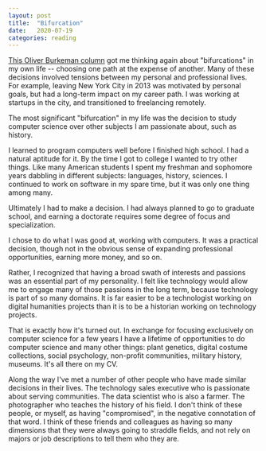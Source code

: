 ```yaml
---
layout: post
title:  "Bifurcation"
date:   2020-07-19
categories: reading
---
```


[This Oliver Burkeman column](https://www.theguardian.com/lifeandstyle/2019/may/17/compromise-settling-for-imperfect-partner-oliver-burkeman) got me thinking again about "bifurcations" in my own life -- choosing one path at the expense of another. Many of these decisions involved tensions between my personal and professional lives. For example, leaving New York City in 2013 was motivated by personal goals, but had a long-term impact on my career path. I was working at startups in the city, and transitioned to freelancing remotely.

The most significant "bifurcation" in my life was the decision to study computer science over other subjects I am passionate about, such as history.

I learned to program computers well before I finished high school. I had a natural aptitude for it. By the time I got to college I wanted to try other things. Like many American students I spent my freshman and sophomore years dabbling in different subjects: languages, history, sciences. I continued to work on software in my spare time, but it was only one thing among many.

Ultimately I had to make a decision. I had always planned to go to graduate school, and earning a doctorate requires some degree of focus and specialization.

I chose to do what I was good at, working with computers. It was a practical decision, though not in the obvious sense of expanding professional opportunities, earning more money, and so on.

Rather, I recognized that having a broad swath of interests and passions was an essential part of my personality. I felt like technology would allow me to engage many of those passions in the long term, because technology is part of so many domains. It is far easier to be a technologist working on digital humanities projects than it is to be a historian working on technology projects.

That is exactly how it's turned out. In exchange for focusing exclusively on computer science for a few years I have a lifetime of opportunities to do computer science and many other things: plant genetics, digital costume collections, social psychology, non-profit communities, military history, museums. It's all there on my CV.

Along the way I've met a number of other people who have made similar decisions in their lives. The technology sales executive who is passionate about serving communities. The data scientist who is also a farmer. The photographer who teaches the history of his field. I don't think of these people, or myself, as having "compromised", in the negative connotation of that word. I think of these friends and colleagues as having so many dimensions that they were always going to straddle fields, and not rely on majors or job descriptions to tell them who they are.